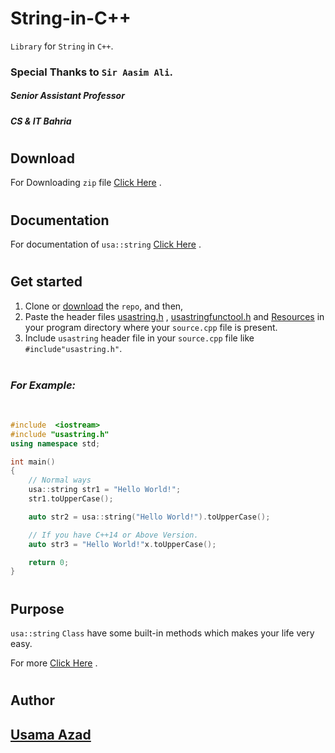 # String-in-C++
```Library``` for ```String``` in ```C++```.
<br>

### Special Thanks to ```Sir Aasim Ali```.

##### Senior Assistant Professor
##### CS & IT Bahria

#
## Download
For Downloading `zip` file [Click Here](https://github.com/Usama-Azad/String-in-Cpp/archive/refs/heads/master.zip) .

#
## Documentation

For documentation of ```usa::string``` [Click Here](https://github.com/Usama-Azad/String-in-Cpp/blob/master/documentation.md) .
#


## Get started
1. Clone or [download](https://github.com/Usama-Azad/String-in-Cpp/archive/master.zip)
the ```repo```, and then,
2. Paste the header files [usastring.h](https://github.com/Usama-Azad/String-in-Cpp/blob/master/usastring.h) , [usastringfunctool.h](https://github.com/Usama-Azad/String-in-Cpp/blob/master/usastringfunctool.h) and [Resources](https://github.com/Usama-Azad/String-in-Cpp/blob/master/Resources) in your program directory where your ```source.cpp``` file is present.
3. Include ```usastring``` header file in your ```source.cpp``` file like ```#include"usastring.h"```.
<br/><br/>

### *For Example:*
<br/>

``` cpp
#include  <iostream>
#include "usastring.h"
using namespace std;

int main()
{
    // Normal ways
    usa::string str1 = "Hello World!";
    str1.toUpperCase();

    auto str2 = usa::string("Hello World!").toUpperCase();

    // If you have C++14 or Above Version.
    auto str3 = "Hello World!"x.toUpperCase();

    return 0;
}
```

#
## Purpose

```usa::string``` `Class` have some built-in methods which makes your life very easy.

For more [Click Here](https://github.com/Usama-Azad/String-in-Cpp/blob/master/documentation.md) .

#
## Author
## [Usama Azad](https://github.com/Usama-Azad/)
<!-- <br/> -->

<!-- ![Usama Azad](https://avatars1.githubusercontent.com/u/68641880?s=400&u=36a8f07494dc385f817b1767ee2c64717a5a9d2c&v=4) -->
